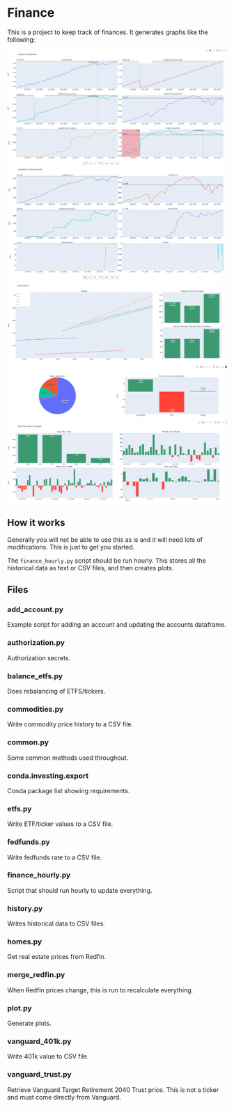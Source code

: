 # Finance

This is a project to keep track of finances. It generates graphs like the following:

![Assets Breakdown](examples/assets_breakdown.jpg)
![Investing](examples/investing.jpg)
![Real Estate](examples/realestate.jpg)
![Allocation](examples/allocation.jpg)
![Net Worth](examples/networth.jpg)

## How it works

Generally you will not be able to use this as is and it will need lots of modifications. This
is just to get you started.

The `finance_hourly.py` script should be run hourly. This stores all the historical
data as text or CSV files, and then creates plots.

## Files

### add_account.py

Example script for adding an account and updating the accounts dataframe.

### authorization.py

Authorization secrets.

### balance_etfs.py

Does rebalancing of ETFS/tickers.

### commodities.py

Write commodity price history to a CSV file.

### common.py

Some common methods used throughout.

### conda.investing.export

Conda package list showing requirements.

### etfs.py

Write ETF/ticker values to a CSV file.

### fedfunds.py

Write fedfunds rate to a CSV file.

### finance_hourly.py

Script that should run hourly to update everything.

### history.py

Writes historical data to CSV files.

### homes.py

Get real estate prices from Redfin.

### merge_redfin.py

When Redfin prices change, this is run to recalculate everything.

### plot.py

Generate plots.

### vanguard_401k.py

Write 401k value to CSV file.

### vanguard_trust.py

Retrieve Vanguard Target Retirement 2040 Trust price. This is not a ticker and must come directly from Vanguard.
